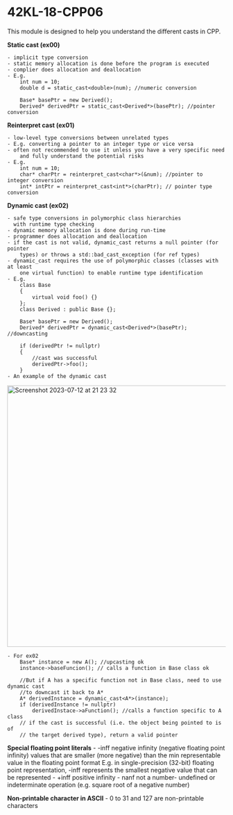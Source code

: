 # 42KL-18-CPP06

This module is designed to help you understand the different casts in CPP.

**Static cast (ex00)**

	- implicit type conversion
	- static memory allocation is done before the program is executed
	- complier does allocation and deallocation
	- E.g. 
		int num = 10;
		double d = static_cast<double>(num); //numeric conversion

		Base* basePtr = new Derived();
		Derived* derivedPtr = static_cast<Derived*>(basePtr); //pointer conversion

**Reinterpret cast (ex01)**

	- low-level type conversions between unrelated types
	- E.g. converting a pointer to an integer type or vice versa
	- often not recommended to use it unless you have a very specific need
		and fully understand the potential risks
	- E.g. 
		int num = 10;
		char* charPtr = reinterpret_cast<char*>(&num); //pointer to integer conversion
		int* intPtr = reinterpret_cast<int*>(charPtr); // pointer type conversion

**Dynamic cast (ex02)**

	- safe type conversions in polymorphic class hierarchies
	  with runtime type checking
	- dynamic memory allocation is done during run-time
	- programmer does allocation and deallocation
	- if the cast is not valid, dynamic_cast returns a null pointer (for pointer 
		types) or throws a std::bad_cast_exception (for ref types)
	- dynamic_cast requires the use of polymorphic classes (classes with at least
		one virtual function) to enable runtime type identification
	- E.g. 
		class Base
		{
			virtual void foo() {}
		};
		class Derived : public Base {};

		Base* basePtr = new Derived();
		Derived* derivedPtr = dynamic_cast<Derived*>(basePtr); //downcasting

		if (derivedPtr != nullptr)
		{
			//cast was successful
			derivedPtr->foo();
		}
  	- An example of the dynamic cast
   <img width="602" alt="Screenshot 2023-07-12 at 21 23 32" src="https://github.com/nuyiep/42KL-18-CPP06/assets/53002130/078a07c1-bd55-42b9-a521-15585ca68386">

	- For ex02 
		Base* instance = new A(); //upcasting ok
		instance->baseFuncion(); // calls a function in Base class ok

		//But if A has a specific function not in Base class, need to use dynamic cast
		//to downcast it back to A*
		A* derivedInstance = dynamic_cast<A*>(instance);
		if (derivedInstance != nullptr) 
			derivedInstace->aFunction(); //calls a function specific to A class
		// if the cast is successful (i.e. the object being pointed to is of
		// the target derived type), return a valid pointer


**Special floating point literals**
	- -inff negative infinity (negative floating point infinity)
		values that are smaller (more negative) than the min representable value
		in the floating point format
		E.g. in single-precision (32-bit) floating point representation,
			-inff represents the smallest negative value that can be represented
	- +inff positive infinity
	- nanf not a number- undefined or indeterminate operation
		(e.g. square root of a negative number)

**Non-printable character in ASCII**
	- 0 to 31 and 127 are non-printable characters
